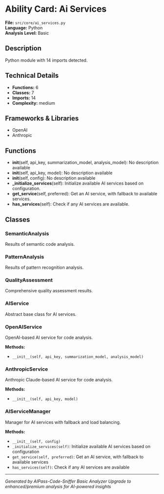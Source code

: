 # Ability Card: Ai Services

**File:** `src/core/ai_services.py`  
**Language:** Python  
**Analysis Level:** Basic

## Description

Python module with 14 imports detected.

## Technical Details

- **Functions:** 6
- **Classes:** 7
- **Imports:** 14
- **Complexity:** medium


## Frameworks & Libraries

- OpenAI
- Anthropic


## Functions

- **__init__**(self, api_key, summarization_model, analysis_model): No description available
- **__init__**(self, api_key, model): No description available
- **__init__**(self, config): No description available
- **_initialize_services**(self): Initialize available AI services based on configuration.
- **get_service**(self, preferred): Get an AI service, with fallback to available services.
- **has_services**(self): Check if any AI services are available.


## Classes

### SemanticAnalysis

Results of semantic code analysis.


### PatternAnalysis

Results of pattern recognition analysis.


### QualityAssessment

Comprehensive quality assessment results.


### AIService

Abstract base class for AI services.


### OpenAIService

OpenAI-based AI service for code analysis.

**Methods:**
- `__init__(self, api_key, summarization_model, analysis_model)`

### AnthropicService

Anthropic Claude-based AI service for code analysis.

**Methods:**
- `__init__(self, api_key, model)`

### AIServiceManager

Manager for AI services with fallback and load balancing.

**Methods:**
- `__init__(self, config)`
- `_initialize_services(self)`: Initialize available AI services based on configuration
- `get_service(self, preferred)`: Get an AI service, with fallback to available services
- `has_services(self)`: Check if any AI services are available

---
*Generated by AIPass-Code-Sniffer Basic Analyzer*
*Upgrade to enhanced/premium analysis for AI-powered insights*
